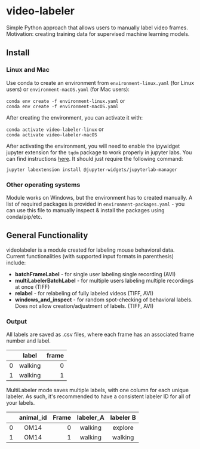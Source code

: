 # video-labeler
Simple Python approach that allows users to manually label video frames. Motivation: creating training data for supervised machine learning models. 

## Install

### Linux and Mac
Use conda to create an environment from `environment-linux.yaml` (for Linux users) or `environment-macOS.yaml` (for Mac users):

`conda env create -f environment-linux.yaml` or  
`conda env create -f environment-macOS.yaml`

After creating the environment, you can activate it with:

`conda activate video-labeler-linux` or   
`conda activate video-labeler-macOS`

After activating the environment, you will need to enable the ipywidget jupyter extension for the `tqdm` package to work properly in jupyter labs. You can find instructions [here](https://ipywidgets.readthedocs.io/en/stable/user_install.html#installing-the-jupyterlab-extension). It should just require the following command: 

`jupyter labextension install @jupyter-widgets/jupyterlab-manager`


### Other operating systems
Module works on Windows, but the environment has to created manually. A list of required packages is provided in `environment-packages.yaml` - you can use this file to manually inspect & install the packages using conda/pip/etc.

## General Functionality
videolabeler is a module created for labeling mouse behavioral data. Current functionalities (with supported input formats in parenthesis) include:

* __batchFrameLabel__ - for single user labeling single recording (AVI)
* __multiLabelerBatchLabel__ - for multiple users labeling multiple recordings at once (TIFF)
* __relabel__ - for relabeling of fully labeled videos (TIFF, AVI)
* __windows_and_inspect__ - for random spot-checking of behavioral labels. Does not allow creation/adjustment of labels. (TIFF, AVI)


### Output

All labels are saved as .csv files, where each frame has an associated frame number and label.

|           |   label       | frame |
| ----------|:-------------:| -----:|
| 0         | walking       |   0   |
| 1         | walking       |   1   |


MultiLabeler mode saves multiple labels, with one column for each unique labeler. As such, it's recommended to have a consistent labeler ID for all of your labels.


|           |   animal_id   | Frame |  labeler_A |  labeler B |
| ----------|:-------------:| -----:|:----------:|:----------:|
| 0         | OM14          |   0   |walking     | explore    |
| 1         | OM14          |   1   |walking     | walking    |

